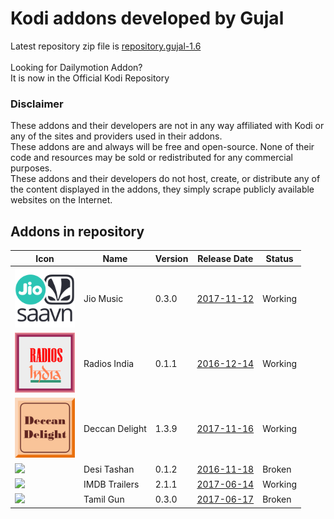 # Kodi addons developed by Gujal
Latest repository zip file is 
[repository.gujal-1.6](https://raw.githubusercontent.com/Gujal00/GujalKodiWork/master/zips/repository.gujal/repository.gujal-1.6.zip)
<br>
<br>Looking for Dailymotion Addon?
<br> It is now in the Official Kodi Repository

### Disclaimer
These addons and their developers are not in any way affiliated with Kodi or any of the sites and providers used in their addons.
<br>These addons are and always will be free and open-source. None of their code and resources may be sold or redistributed for any commercial purposes.
<br>These addons and their developers do not host, create, or distribute any of the content displayed in the addons, they simply scrape publicly available websites on the Internet.

## Addons in repository
|Icon|Name|Version|Release Date|Status|
|---|---|---|---|---|
|<img src="https://raw.githubusercontent.com/Gujal00/GujalKodiWork/master/zips/plugin.audio.jiomusic/icon.png" width="96">|Jio Music|0.3.0|[2017-11-12](https://raw.githubusercontent.com/Gujal00/GujalKodiWork/master/zips/plugin.audio.jiomusic/changelog.txt)|Working
|<img src="https://raw.githubusercontent.com/Gujal00/GujalKodiWork/master/zips/plugin.audio.radiosindia/icon.png" width="96">|Radios India|0.1.1|[2016-12-14](https://raw.githubusercontent.com/Gujal00/GujalKodiWork/master/zips/plugin.audio.radiosindia/changelog.txt)|Working
|<img src="https://raw.githubusercontent.com/Gujal00/GujalKodiWork/master/zips/plugin.video.deccandelight/icon.png" width="96">|Deccan Delight|1.3.9|[2017-11-16](https://raw.githubusercontent.com/Gujal00/GujalKodiWork/master/zips/plugin.video.deccandelight/changelog.txt)|Working
|<img src="https://raw.githubusercontent.com/Gujal00/GujalKodiWork/master/zips/plugin.video.desitashan/icon.png" width="96">|Desi Tashan|0.1.2|[2016-11-18](https://raw.githubusercontent.com/Gujal00/GujalKodiWork/master/zips/plugin.video.desitashan/changelog.txt)|Broken
|<img src="https://raw.githubusercontent.com/Gujal00/GujalKodiWork/master/zips/plugin.video.imdb.trailers/icon.png" width="96">|IMDB Trailers|2.1.1|[2017-06-14](https://raw.githubusercontent.com/Gujal00/GujalKodiWork/master/zips/plugin.video.imdb.trailers/changelog.txt)|Working
|<img src="https://raw.githubusercontent.com/Gujal00/GujalKodiWork/master/zips/plugin.video.tamilgun/icon.png" width="96">|Tamil Gun|0.3.0|[2017-06-17](https://raw.githubusercontent.com/Gujal00/GujalKodiWork/master/zips/plugin.video.tamilgun/changelog.txt)|Broken

